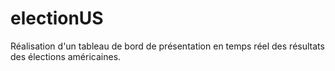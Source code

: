 # electionUS
Réalisation d'un tableau de bord de présentation en temps réel des résultats des élections américaines.
